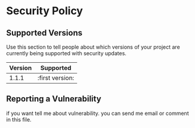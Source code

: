 # Security Policy

## Supported Versions

Use this section to tell people about which versions of your project are
currently being supported with security updates.

| Version | Supported          |
| ------- | ------------------ |
| 1.1.1   | :first version:    |

## Reporting a Vulnerability

if you want tell me about vulnerability.
you can send me email or comment in this file.
